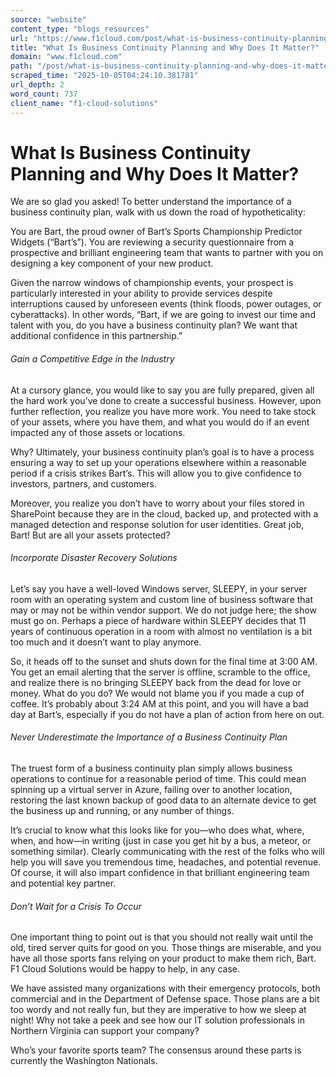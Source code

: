 ```yaml
---
source: "website"
content_type: "blogs_resources"
url: "https://www.f1cloud.com/post/what-is-business-continuity-planning-and-why-does-it-matter"
title: "What Is Business Continuity Planning and Why Does It Matter?"
domain: "www.f1cloud.com"
path: "/post/what-is-business-continuity-planning-and-why-does-it-matter"
scraped_time: "2025-10-05T04:24:10.381781"
url_depth: 2
word_count: 737
client_name: "f1-cloud-solutions"
---
```


# What Is Business Continuity Planning and Why Does It Matter?

We are so glad you asked! To better understand the importance of a business continuity plan, walk with us down the road of hypotheticality:

You are Bart, the proud owner of Bart’s Sports Championship Predictor Widgets (“Bart’s”). You are reviewing a security questionnaire from a prospective and brilliant engineering team that wants to partner with you on designing a key component of your new product.

Given the narrow windows of championship events, your prospect is particularly interested in your ability to provide services despite interruptions caused by unforeseen events (think floods, power outages, or cyberattacks). In other words, “Bart, if we are going to invest our time and talent with you, do you have a business continuity plan? We want that additional confidence in this partnership.”

###### Gain a Competitive Edge in the Industry

At a cursory glance, you would like to say you are fully prepared, given all the hard work you’ve done to create a successful business. However, upon further reflection, you realize you have more work. You need to take stock of your assets, where you have them, and what you would do if an event impacted any of those assets or locations.

Why? Ultimately, your business continuity plan’s goal is to have a process ensuring a way to set up your operations elsewhere within a reasonable period if a crisis strikes Bart’s. This will allow you to give confidence to investors, partners, and customers.

Moreover, you realize you don’t have to worry about your files stored in SharePoint because they are in the cloud, backed up, and protected with a managed detection and response solution for user identities. Great job, Bart! But are all your assets protected?

###### Incorporate Disaster Recovery Solutions

Let’s say you have a well-loved Windows server, SLEEPY, in your server room with an operating system and custom line of business software that may or may not be within vendor support. We do not judge here; the show must go on. Perhaps a piece of hardware within SLEEPY decides that 11 years of continuous operation in a room with almost no ventilation is a bit too much and it doesn’t want to play anymore.

So, it heads off to the sunset and shuts down for the final time at 3:00 AM. You get an email alerting that the server is offline, scramble to the office, and realize there is no bringing SLEEPY back from the dead for love or money. What do you do? We would not blame you if you made a cup of coffee. It’s probably about 3:24 AM at this point, and you will have a bad day at Bart’s, especially if you do not have a plan of action from here on out.

###### Never Underestimate the Importance of a Business Continuity Plan

The truest form of a business continuity plan simply allows business operations to continue for a reasonable period of time. This could mean spinning up a virtual server in Azure, failing over to another location, restoring the last known backup of good data to an alternate device to get the business up and running, or any number of things.

It’s crucial to know what this looks like for you—who does what, where, when, and how—in writing (just in case you get hit by a bus, a meteor, or something similar). Clearly communicating with the rest of the folks who will help you will save you tremendous time, headaches, and potential revenue. Of course, it will also impart confidence in that brilliant engineering team and potential key partner.

###### Don’t Wait for a Crisis To Occur

One important thing to point out is that you should not really wait until the old, tired server quits for good on you. Those things are miserable, and you have all those sports fans relying on your product to make them rich, Bart. F1 Cloud Solutions would be happy to help, in any case.

We have assisted many organizations with their emergency protocols, both commercial and in the Department of Defense space. Those plans are a bit too wordy and not really fun, but they are imperative to how we sleep at night! Why not take a peek and see how our IT solution professionals in Northern Virginia can support your company?

Who’s your favorite sports team? The consensus around these parts is currently the Washington Nationals.
